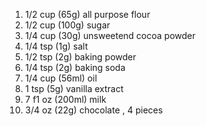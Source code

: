 

1) 1/2 cup (65g) all purpose flour
2) 1/2 cup (100g) sugar
3) 1/4 cup  (30g) unsweetend cocoa powder
4) 1/4 tsp (1g) salt
5) 1/2 tsp (2g) baking powder
6) 1/4 tsp  (2g) baking soda 
7) 1/4 cup (56ml) oil
8) 1 tsp (5g) vanilla extract
9) 7 f1 oz (200ml) milk
10) 3/4 oz (22g) chocolate , 4 pieces